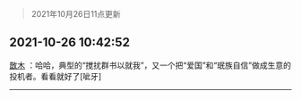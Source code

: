 > 2021年10月26日11点更新
<link rel="stylesheet" href="https://cdn.jsdelivr.net/gh/taotie6/sampleJSON@main/css/photo_show.css">
<meta name="referrer" content="no-referrer" />


 ## 2021-10-26 10:42:52 

 [㪚木](https://www.coolapk.com/feed/30957533?shareKey=M2U2NjAwMmUyYWQ3NjE3NzZmODI~) ：哈哈，典型的“搅扰群书以就我”，又一个把“爱国”和“珉族自信”做成生意的投机者。看看就好了[呲牙] 

<div class="album">
</div>

 ------- 


